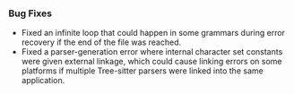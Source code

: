 ### Bug Fixes

* Fixed an infinite loop that could happen in some grammars during error recovery if the end of the file was reached.
* Fixed a parser-generation error where internal character set constants were given external linkage, which could cause linking errors on some platforms if multiple Tree-sitter parsers were linked into the same application.

